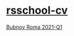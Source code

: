 # [rsschool-cv](https://Bubnov-Roma.github.io/rsschool-cv/)

[Bubnov Roma 2021-Q1](https://Bubnov-Roma.github.io/rsschool-cv/cv)
